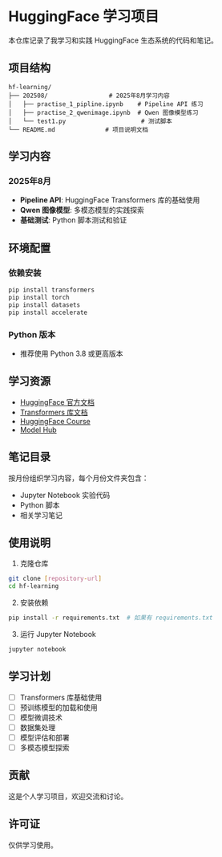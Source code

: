 # HuggingFace 学习项目

本仓库记录了我学习和实践 HuggingFace 生态系统的代码和笔记。

## 项目结构

```
hf-learning/
├── 202508/                 # 2025年8月学习内容
│   ├── practise_1_pipline.ipynb    # Pipeline API 练习
│   ├── practise_2_qwenimage.ipynb  # Qwen 图像模型练习
│   └── test1.py                     # 测试脚本
└── README.md              # 项目说明文档
```

## 学习内容

### 2025年8月
- **Pipeline API**: HuggingFace Transformers 库的基础使用
- **Qwen 图像模型**: 多模态模型的实践探索
- **基础测试**: Python 脚本测试和验证

## 环境配置

### 依赖安装
```bash
pip install transformers
pip install torch
pip install datasets
pip install accelerate
```

### Python 版本
- 推荐使用 Python 3.8 或更高版本

## 学习资源

- [HuggingFace 官方文档](https://huggingface.co/docs)
- [Transformers 库文档](https://huggingface.co/docs/transformers)
- [HuggingFace Course](https://huggingface.co/course)
- [Model Hub](https://huggingface.co/models)

## 笔记目录

按月份组织学习内容，每个月份文件夹包含：
- Jupyter Notebook 实验代码
- Python 脚本
- 相关学习笔记

## 使用说明

1. 克隆仓库
```bash
git clone [repository-url]
cd hf-learning
```

2. 安装依赖
```bash
pip install -r requirements.txt  # 如果有 requirements.txt
```

3. 运行 Jupyter Notebook
```bash
jupyter notebook
```

## 学习计划

- [ ] Transformers 库基础使用
- [ ] 预训练模型的加载和使用
- [ ] 模型微调技术
- [ ] 数据集处理
- [ ] 模型评估和部署
- [ ] 多模态模型探索

## 贡献

这是个人学习项目，欢迎交流和讨论。

## 许可证

仅供学习使用。
